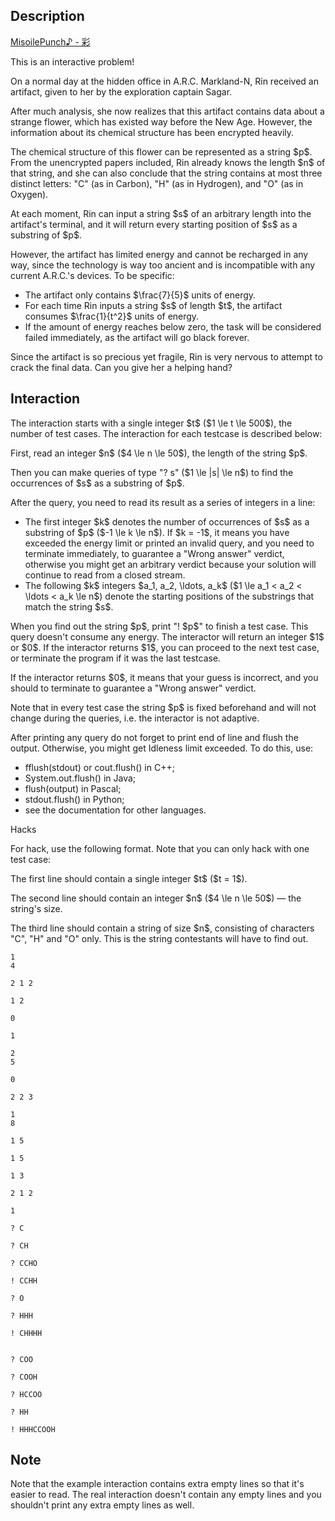 ## Description

<div><div class="epigraph"><div class="epigraph-text"><a href="https://www.youtube.com/watch?v=5VleIdkEeak"><span class="tex-font-style-it">MisoilePunch♪ - 彩</span></a></div></div><p><span class="tex-font-style-it">This is an interactive problem!</span></p><p>On a normal day at the hidden office in A.R.C. Markland-N, Rin received an artifact, given to her by the exploration captain Sagar.</p><p>After much analysis, she now realizes that this artifact contains data about a strange flower, which has existed way before the New Age. However, the information about its chemical structure has been encrypted heavily.</p><p>The chemical structure of this flower can be represented as a string $p$. From the unencrypted papers included, Rin already knows the length $n$ of that string, and she can also conclude that the string contains at most three distinct letters: "<span class="tex-font-style-tt">C</span>" (as in Carbon), "<span class="tex-font-style-tt">H</span>" (as in Hydrogen), and "<span class="tex-font-style-tt">O</span>" (as in Oxygen).</p><p>At each moment, Rin can input a string $s$ of an arbitrary length into the artifact's terminal, and it will return every starting position of $s$ as a <span class="tex-font-style-it">substring</span> of $p$.</p><p>However, the artifact has limited energy and cannot be recharged in any way, since the technology is way too ancient and is incompatible with any current A.R.C.'s devices. To be specific:</p><ul> <li> The artifact only contains $\frac{7}{5}$ units of energy. </li><li> For each time Rin inputs a string $s$ of length $t$, the artifact consumes $\frac{1}{t^2}$ units of energy. </li><li> If the amount of energy reaches below zero, the task will be considered failed immediately, as the artifact will go black forever. </li></ul><p>Since the artifact is so precious yet fragile, Rin is very nervous to attempt to crack the final data. Can you give her a helping hand?</p></div><div><h2>Interaction</h2><p>The interaction starts with a single integer $t$ ($1 \le t \le 500$), the number of test cases. The interaction for each testcase is described below:</p><p>First, read an integer $n$ ($4 \le n \le 50$), the length of the string $p$.</p><p>Then you can make queries of type "<span class="tex-font-style-tt">? s</span>" ($1 \le |s| \le n$) to find the occurrences of $s$ as a substring of $p$.</p><p>After the query, you need to read its result as a series of integers in a line:</p><ul><li> The first integer $k$ denotes the number of occurrences of $s$ as a substring of $p$ ($-1 \le k \le n$). If $k = -1$, it means you have exceeded the energy limit or printed an invalid query, and you need to terminate immediately, to guarantee a "<span class="tex-font-style-tt">Wrong answer</span>" verdict, otherwise you might get an arbitrary verdict because your solution will continue to read from a closed stream.</li><li> The following $k$ integers $a_1, a_2, \ldots, a_k$ ($1 \le a_1 &lt; a_2 &lt; \ldots &lt; a_k \le n$) denote the starting positions of the substrings that match the string $s$.</li></ul><p>When you find out the string $p$, print "<span class="tex-font-style-tt">! $p$</span>" to finish a test case. This query doesn't consume any energy. The interactor will return an integer $1$ or $0$. If the interactor returns $1$, you can proceed to the next test case, or terminate the program if it was the last testcase.</p><p>If the interactor returns $0$, it means that your guess is incorrect, and you should to terminate to guarantee a "<span class="tex-font-style-tt">Wrong answer</span>" verdict.</p><p>Note that in every test case the string $p$ is fixed beforehand and will not change during the queries, i.e. the interactor is not adaptive.</p><p>After printing any query do not forget to print end of line and flush the output. Otherwise, you might get <span class="tex-font-style-tt">Idleness limit exceeded</span>. To do this, use:</p><ul><li> <span class="tex-font-style-tt">fflush(stdout)</span> or <span class="tex-font-style-tt">cout.flush()</span> in C++;</li><li> <span class="tex-font-style-tt">System.out.flush()</span> in Java;</li><li> <span class="tex-font-style-tt">flush(output)</span> in Pascal;</li><li> <span class="tex-font-style-tt">stdout.flush()</span> in Python;</li><li> see the documentation for other languages.</li></ul><p><span class="tex-font-style-bf">Hacks</span></p><p>For hack, use the following format. Note that you can only hack with one test case:</p><p>The first line should contain a single integer $t$ ($t = 1$).</p><p>The second line should contain an integer $n$ ($4 \le n \le 50$)&nbsp;— the string's size.</p><p>The third line should contain a string of size $n$, consisting of characters "<span class="tex-font-style-tt">C</span>", "<span class="tex-font-style-tt">H</span>" and "<span class="tex-font-style-tt">O</span>" only. This is the string contestants will have to find out.</p></div>





```input1
1
4

2 1 2

1 2

0

1
```




```input2
2
5

0

2 2 3

1
8

1 5

1 5

1 3

2 1 2

1
```




```output1
? C

? CH

? CCHO

! CCHH
```




```output2
? O

? HHH

! CHHHH


? COO

? COOH

? HCCOO

? HH

! HHHCCOOH
```



## Note

<p>Note that the example interaction contains extra empty lines so that it's easier to read. The real interaction doesn't contain any empty lines and you shouldn't print any extra empty lines as well.</p>

